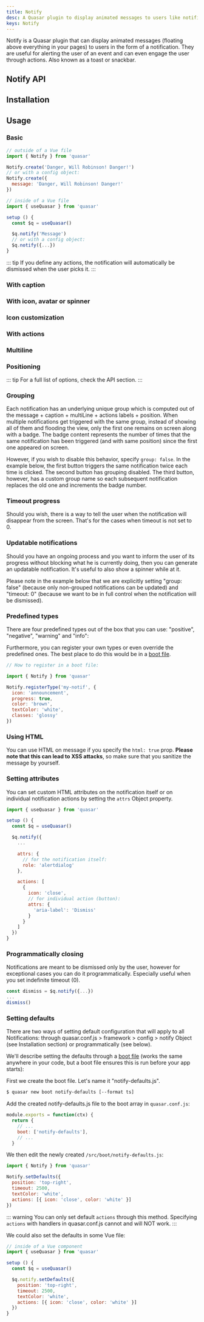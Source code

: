 ```yaml
---
title: Notify
desc: A Quasar plugin to display animated messages to users like notifications, toasts and snackbars.
keys: Notify
---
```

Notify is a Quasar plugin that can display animated messages (floating above everything in your pages) to users in the form of a notification. They are useful for alerting the user of an event and can even engage the user through actions. Also known as a toast or snackbar.

## Notify API

<doc-api file="Notify" />

## Installation

<doc-installation plugins="Notify" config="notify" />

## Usage

### Basic

```js
// outside of a Vue file
import { Notify } from 'quasar'

Notify.create('Danger, Will Robinson! Danger!')
// or with a config object:
Notify.create({
  message: 'Danger, Will Robinson! Danger!'
})

// inside of a Vue file
import { useQuasar } from 'quasar'

setup () {
  const $q = useQuasar()

  $q.notify('Message')
  // or with a config object:
  $q.notify({...})
}
```

<doc-example title="Basic" file="Notify/Basic" />

::: tip
If you define any actions, the notification will automatically be dismissed when the user picks it.
:::

### With caption

<doc-example title="Caption" file="Notify/Caption" />

### With icon, avatar or spinner

<doc-example title="With icon" file="Notify/Icon" />

<doc-example title="With avatar" file="Notify/Avatar" />

<doc-example title="With spinner" file="Notify/Spinner" />

### Icon customization

<doc-example title="With icon customization" file="Notify/IconCustomization" />

### With actions

<doc-example title="With actions" file="Notify/Actions" />

### Multiline

<doc-example title="Multiline" file="Notify/Multiline" />

### Positioning

<doc-example title="Positioning & different options" file="Notify/Positioning" />

::: tip
For a full list of options, check the API section.
:::

### Grouping

Each notification has an underlying unique group which is computed out of the message + caption + multiLine + actions labels + position. When multiple notifications get triggered with the same group, instead of showing all of them and flooding the view, only the first one remains on screen along with a badge. The badge content represents the number of times that the same notification has been triggered (and with same position) since the first one appeared on screen.

However, if you wish to disable this behavior, specify `group: false`. In the example below, the first button triggers the same notification twice each time is clicked. The second button has grouping disabled. The third button, however, has a custom group name so each subsequent notification replaces the old one and increments the badge number.

<doc-example title="Grouping" file="Notify/Grouping" />

<doc-example title="Custom badge" file="Notify/GroupingCustomBadge" />

### Timeout progress

Should you wish, there is a way to tell the user when the notification will disappear from the screen. That's for the cases when timeout is not set to 0.

<doc-example title="Timeout progress" file="Notify/TimeoutProgress" />

### Updatable notifications

Should you have an ongoing process and you want to inform the user of its progress without blocking what he is currently doing, then you can generate an updatable notification. It's useful to also show a spinner while at it.

Please note in the example below that we are explicitly setting "group: false" (because only non-grouped notifications can be updated) and "timeout: 0" (because we want to be in full control when the notification will be dismissed).

<doc-example title="Updatable" file="Notify/Updatable" />

### Predefined types

There are four predefined types out of the box that you can use: "positive", "negative", "warning" and "info":

<doc-example title="Out of the box types" file="Notify/PredefinedTypesDefault" />

Furthermore, you can register your own types or even override the predefined ones. The best place to do this would be in a [boot file](/quasar-cli/boot-files).

<doc-example title="Custom type" file="Notify/PredefinedTypesCustom" />

```js
// How to register in a boot file:

import { Notify } from 'quasar'

Notify.registerType('my-notif', {
  icon: 'announcement',
  progress: true,
  color: 'brown',
  textColor: 'white',
  classes: 'glossy'
})
```

### Using HTML
You can use HTML on message if you specify the `html: true` prop. **Please note that this can lead to XSS attacks**, so make sure that you sanitize the message by yourself.

<doc-example title="Unsafe HTML message" file="Notify/UnsafeHtml" />

### Setting attributes
You can set custom HTML attributes on the notification itself or on individual notification actions by setting the `attrs` Object property.

```js
import { useQuasar } from 'quasar'

setup () {
  const $q = useQuasar()

  $q.notify({
    ...

    attrs: {
      // for the notification itself:
      role: 'alertdialog'
    },

    actions: [
      {
        icon: 'close',
        // for individual action (button):
        attrs: {
          'aria-label': 'Dismiss'
        }
      }
    ]
  })
}
```

### Programmatically closing
Notifications are meant to be dismissed only by the user, however for exceptional cases you can do it programmatically. Especially useful when you set indefinite timeout (0).

```js
const dismiss = $q.notify({...})
...
dismiss()
```

### Setting defaults
There are two ways of setting default configuration that will apply to all Notifications: through quasar.conf.js > framework > config > notify Object (see Installation section) or programmatically (see below).

We'll describe setting the defaults through a [boot file](/quasar-cli/boot-files) (works the same anywhere in your code, but a boot file ensures this is run before your app starts):

First we create the boot file. Let's name it "notify-defaults.js".

```bash
$ quasar new boot notify-defaults [--format ts]
```

Add the created notify-defaults.js file to the boot array in `quasar.conf.js`:

```js
module.exports = function(ctx) {
  return {
    // ...
    boot: ['notify-defaults'],
    // ...
  }
```

We then edit the newly created `/src/boot/notify-defaults.js`:

```js
import { Notify } from 'quasar'

Notify.setDefaults({
  position: 'top-right',
  timeout: 2500,
  textColor: 'white',
  actions: [{ icon: 'close', color: 'white' }]
})
```

::: warning
You can only set default `actions` through this method. Specifying `actions` with handlers in quasar.conf.js cannot and will NOT work.
:::

We could also set the defaults in some Vue file:

```js
// inside of a Vue component
import { useQuasar } from 'quasar'

setup () {
  const $q = useQuasar()

  $q.notify.setDefaults({
    position: 'top-right',
    timeout: 2500,
    textColor: 'white',
    actions: [{ icon: 'close', color: 'white' }]
  })
}
```
